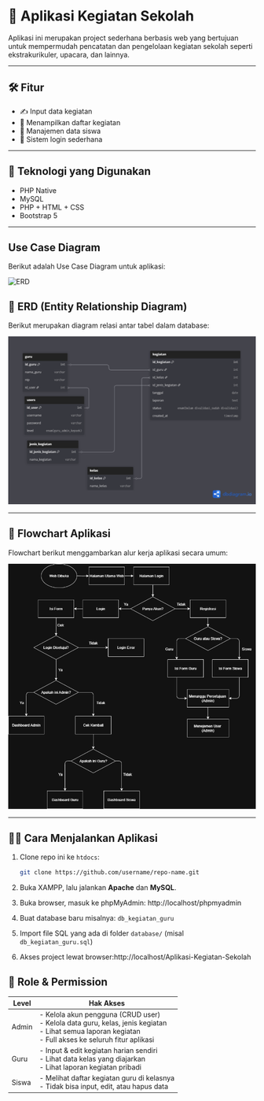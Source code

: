 # 📘 Aplikasi Kegiatan Sekolah

Aplikasi ini merupakan project sederhana berbasis web yang bertujuan untuk mempermudah pencatatan dan pengelolaan kegiatan sekolah seperti ekstrakurikuler, upacara, dan lainnya.

---

## 🛠️ Fitur

- ✍️ Input data kegiatan
- 📅 Menampilkan daftar kegiatan
- 📂 Manajemen data siswa
- 🔐 Sistem login sederhana

---

## 🧩 Teknologi yang Digunakan

- PHP Native
- MySQL
- PHP + HTML + CSS
- Bootstrap 5

---

## Use Case Diagram

Berikut adalah Use Case Diagram untuk aplikasi:

![ERD](Diagram_Use_Case.png)

## 📐 ERD (Entity Relationship Diagram)

Berikut merupakan diagram relasi antar tabel dalam database:

![ERD](Basis_Data_App_Kegiatan_Guru.png)

---

## 🔁 Flowchart Aplikasi

Flowchart berikut menggambarkan alur kerja aplikasi secara umum:

![Flowchart](FLowchart_Aplikasi_Guru.drawio.png)

---

## 👨‍💻 Cara Menjalankan Aplikasi

1. Clone repo ini ke `htdocs`:
   ```bash
   git clone https://github.com/username/repo-name.git

2. Buka XAMPP, lalu jalankan **Apache** dan **MySQL**.

3. Buka browser, masuk ke phpMyAdmin: http://localhost/phpmyadmin

4. Buat database baru misalnya: `db_kegiatan_guru`

5. Import file SQL yang ada di folder `database/` (misal `db_kegiatan_guru.sql`)

6. Akses project lewat browser:http://localhost/Aplikasi-Kegiatan-Sekolah

## 🔐 Role & Permission

| Level  | Hak Akses |
|--------|-----------|
| Admin  | - Kelola akun pengguna (CRUD user) <br> - Kelola data guru, kelas, jenis kegiatan <br> - Lihat semua laporan kegiatan <br> - Full akses ke seluruh fitur aplikasi |
| Guru   | - Input & edit kegiatan harian sendiri <br> - Lihat data kelas yang diajarkan <br> - Lihat laporan kegiatan pribadi |
| Siswa  | - Melihat daftar kegiatan guru di kelasnya <br> - Tidak bisa input, edit, atau hapus data |
